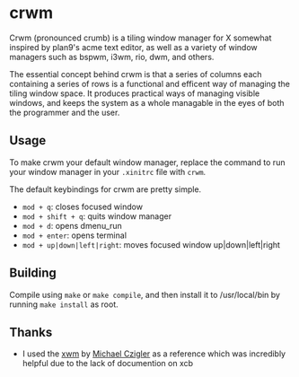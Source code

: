 # crwm

Crwm (pronounced crumb) is a tiling window manager for X somewhat inspired by plan9's acme text editor, as well as a variety of window managers such as bspwm, i3wm, rio, dwm, and others.

The essential concept behind crwm is that a series of columns each containing a series of rows is a functional and efficent way of managing the tiling window space. It produces practical ways of managing visible windows, and keeps the system as a whole managable in the eyes of both the programmer and the user.

## Usage

To make crwm your default window manager, replace the command to run your window manager in your `.xinitrc` file with `crwm`.

The default keybindings for crwm are pretty simple.

- `mod + q`: closes focused window
- `mod + shift + q`: quits window manager
- `mod + d`: opens dmenu_run
- `mod + enter`: opens terminal
- `mod + up|down|left|right`: moves focused window up|down|left|right

## Building

Compile using `make` or `make compile`, and then install it to /usr/local/bin by running `make install` as root.

## Thanks

- I used the [xwm](https://github.com/mcpcpc/xwm) by [Michael Czigler](https://github.com/mcpcpc) as a reference which was incredibly helpful due to the lack of documention on xcb
